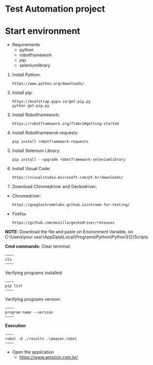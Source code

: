 # Test Automation project

# Start environment

* Requirements
    * python
    * robotframework
    * pip
    * seleniumlibrary

1. Install Python:
    ~~~~
    https://www.python.org/downloads/
    ~~~~

2. Install pip:
    ~~~~
    https://bootstrap.pypa.io/get-pip.py
    python get-pip.py
    ~~~~

3. Install Robotframework:
    ~~~~
    https://robotframework.org/?tab=1#getting-started
    ~~~~

4. Install Robotframewrok requests:
    ~~~~
    pip install robotframework-requests
    ~~~~

5. Install Selenium Library:
    ~~~~
    pip install --upgrade robotframework-seleniumlibrary
    ~~~~

6. Install Visual Code:
    ~~~~
    https://visualstudio.microsoft.com/pt-br/downloads/
    ~~~~

6. Download Chromedriver and Geckodriver:
* Chromedriver:
    ~~~~
    https://googlechromelabs.github.io/chrome-for-testing/
    ~~~~
* Firefox
    ~~~~
    https://github.com/mozilla/geckodriver/releases
    ~~~~

**NOTE:** Download the file and paste on Environment Variable, on C:\Users\your user\AppData\Local\Programs\Python\Python312\Scripts

**Cmd commands:**
Clear terminal:

    ~~~~
    cls
    ~~~~

Verifying programs installed:

    ~~~~
    pip list
    ~~~~

Verifying programs version:

    ~~~~
    program name --version
    ~~~~

**Execution**
    
    ~~~~
    robot -d ./results .\amazon.robot
    ~~~~

* Open the application
    * https://www.amazon.com.br/
